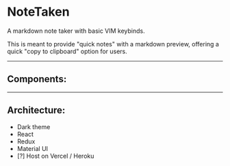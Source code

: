 # NoteTaken

A markdown note taker with basic VIM keybinds.

This is meant to provide "quick notes" with a markdown preview, offering a quick "copy to clipboard" option for users.

---

## Components:

---

## Architecture: 
* Dark theme 
* React
* Redux
* Material UI
* [?] Host on Vercel / Heroku